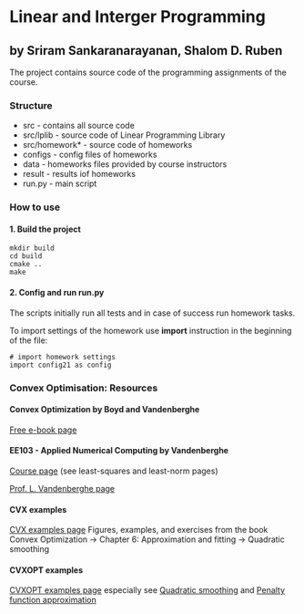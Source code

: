 # Linear and Interger Programming

## by Sriram Sankaranarayanan, Shalom D. Ruben

The project contains source code of the programming assignments of the course.

### Structure

* src - contains all source code
* src/lplib - source code of Linear Programming Library
* src/homework* - source code of homeworks
* configs - config files of homeworks
* data - homeworks files provided by course instructors
* result - results iof homeworks
* run.py - main script

### How to use

#### 1. Build the project
    mkdir build
    cd build
    cmake ..
    make

#### 2. Config and run run.py

The scripts initially run all tests and in case of success run homework tasks.

To import settings of the homework use **import** instruction in the beginning of the file:

    # import homework settings
    import config21 as config

### Convex Optimisation: Resources

#### Convex Optimization by Boyd and Vandenberghe

[Free e-book page](http://web.stanford.edu/~boyd/cvxbook/)

#### EE103 - Applied Numerical Computing by Vandenberghe
[Course page](http://www.seas.ucla.edu/~vandenbe/ee103.html) (see least-squares and least-norm pages)

[Prof. L. Vandenberghe page](http://www.seas.ucla.edu/~vandenbe/index.html)

#### CVX examples
[CVX examples page](http://cvxr.com/cvx/examples/)
Figures, examples, and exercises from the book Convex Optimization -> Chapter 6: Approximation and fitting -> Quadratic smoothing

#### CVXOPT examples
[CVXOPT examples page](http://cvxopt.org/examples/index.html) especially see [Quadratic smoothing](http://cvxopt.org/examples/book/smoothrec.html) and [Penalty function approximation](http://cvxopt.org/examples/book/penalties.html)
